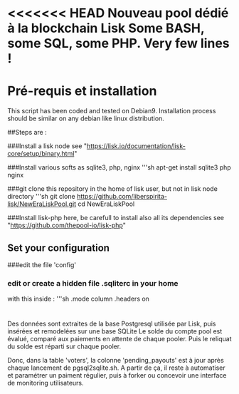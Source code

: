 <<<<<<< HEAD
Nouveau pool dédié à la blockchain Lisk
Some BASH, some SQL, some PHP. Very few lines !
=======

# Pré-requis et installation
This script has been coded and tested on Debian9. Installation process should be similar on any debian like linux distribution.

##Steps are :

###Install a lisk node
see "https://lisk.io/documentation/lisk-core/setup/binary.html"

###Install various softs as sqlite3, php, nginx 
'''sh
apt-get install sqlite3 php nginx

###git clone this repository in the home of lisk user, but not in lisk node directory
'''sh
git clone https://github.com/liberspirita-lisk/NewEraLiskPool.git
cd NewEraLiskPool

###Install lisk-php here, be carefull to install also all its dependencies
see "https://github.com/thepool-io/lisk-php" 

## Set your configuration
###edit the file 'config'
### edit or create a hidden file .sqliterc in your home
with this inside :
'''sh
.mode column
.headers on
# 
Des données sont extraites de la base Postgresql utilisée par Lisk,
puis insérées et remodelées sur une base SQLite
Le solde du compte pool est évalué, comparé aux paiements en attente de chaque pooler. Puis le reliquat du solde est réparti sur chaque pooler.

Donc, dans la table 'voters', la colonne 'pending_payouts' est à jour après chaque lancement de pgsql2sqlite.sh. A partir de ça, il reste à automatiser et paramétrer un paiment régulier, puis à forker ou concevoir une interface de monitoring utilisateurs.
